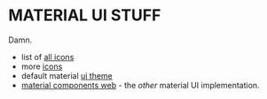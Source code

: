 # MATERIAL UI STUFF


Damn. 
* list of [all icons](https://material.io/tools/icons/?search=pdf&icon=picture_as_pdf&style=outline)
* more [icons](https://material-ui.com/components/material-icons/)
* default material [ui theme](https://material-ui.com/customization/default-theme/)
* [material components web](https://github.com/material-components/material-components-web) - the _other_ material UI implementation.
